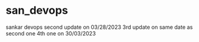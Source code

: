# san_devops
sankar devops
second update on 03/28/2023
3rd update on same date as second one
4th one on 30/03/2023


